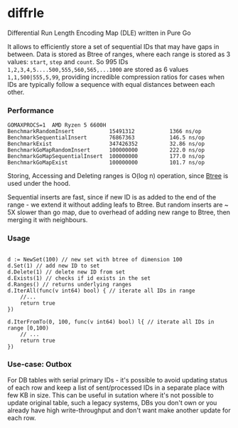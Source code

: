 # diffrle
Differential Run Length Encoding Map (DLE) written in Pure Go

It allows to efficiently store a set of sequential IDs that may have gaps in between. Data is stored as Btree of ranges, where each range is stored as 3 values: `start`, `step` and `count`.  So 995 IDs `1,2,3,4,5....500,555,560,565,...1000` are stored as 6 values `1,1,500|555,5,99`, providing incredible compression ratios for cases when IDs are typically follow a sequence with equal distances between each other.


### Performance
```
GOMAXPROCS=1  AMD Ryzen 5 6600H   
BenchmarkRandomInsert        	15491312	       1366 ns/op
BenchmarkSequentialInsert    	76867363	       146.5 ns/op
BenchmarkExist               	347426352	       32.86 ns/op
BenchmarkGoMapRandomInsert     	100000000	       222.0 ns/op
BenchmarkGoMapSequentialInsert 	100000000	       177.0 ns/op
BenchmarkGoMapExist            	100000000	       101.7 ns/op
```

Storing, Accessing and Deleting ranges is O(log n) operation, since [Btree](github.com/tidwall/btree) is used under the hood.

Sequential inserts are fast, since if new ID is as added to the end of the range - we extend it without adding leafs to Btree. But random inserts are ~ 5X slower than go map, due to overhead of adding new range to Btree, then merging it with neighbours.

### Usage

```

d := NewSet(100) // new set with btree of dimension 100
d.Set(1) // add new ID to set
d.Delete(1) // delete new ID from set
d.Exists(1) // checks if id exists in the set
d.Ranges() // returns underlying ranges
d.IterAll(func(v int64) bool) { // iterate all IDs in range
    //...
    return true
})

d.IterFromTo(0, 100, func(v int64) bool) l{ // iterate all IDs in range [0,100)
    // ...
    return true
})

```



### Use-case: Outbox
For DB tables with serial primary IDs - it's possible to avoid updating status of each row and keep a list of sent/processed IDs in a separate place with few KB in size.
This can be useful in sutation where it's not possible to update original table, such a legacy systems, DBs you don't own or you already have high write-throughput and don't want make another update for each row.


